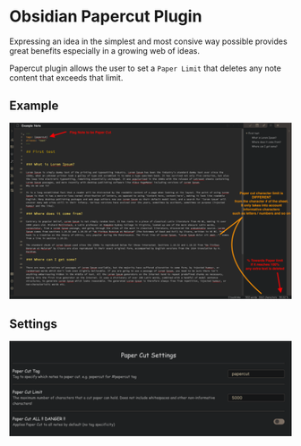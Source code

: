# Obsidian Papercut Plugin

Expressing an idea in the simplest and most consive way possible provides great benefits especially in a growing web of ideas.

Papercut plugin allows the user to set a `Paper Limit` that deletes any note content that exceeds that limit.

## Example

![example](./example.png)

## Settings

![settings](./settings.png)

